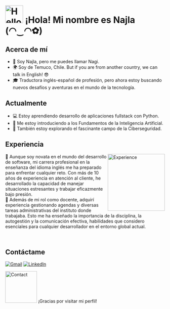 # <img src="https://i.giphy.com/media/v1.Y2lkPTc5MGI3NjExMjl0cWNieWV3cWY3NDJhbjBwOTVzcnUxY2QxeHV5N2FtNDhmenM1NSZlcD12MV9pbnRlcm5hbF9naWZfYnlfaWQmY3Q9cw/QXhSr6NDR4F5t69GL8/giphy.gif" alt="Hello" width="56" height="56"> ¡Hola! Mi nombre es Najla (◠‿◠✿)

## Acerca de mí
- 👋 Soy Najla, pero me puedes llamar Nagi.
- 🌍 Soy de Temuco, Chile. But if you are from another country, we can talk in English! 😎
- 🎓 Traductora inglés-español de profesión, pero ahora estoy buscando nuevos desafíos y aventuras en el mundo de la tecnología.

## Actualmente
- 💻 Estoy aprendiendo desarrollo de aplicaciones fullstack con Python.
- 🤖 Me estoy introduciendo a los Fundamentos de la Inteligencia Artificial.
- 🔐 También estoy explorando el fascinante campo de la Ciberseguridad.

## Experiencia
<img src="https://i.giphy.com/media/v1.Y2lkPTc5MGI3NjExczRuOWdwMjI1YXRmZGE2YXFoZWt5dXM0bG90cm8wazZ4NjBxaWk1biZlcD12MV9pbnRlcm5hbF9naWZfYnlfaWQmY3Q9cw/jnWQTrGels9HD4cnlk/giphy.gif" alt="Experience" width="180" height="180" align="right">🔸 Aunque soy novata en el mundo del desarrollo de software, mi carrera profesional en la enseñanza del idioma inglés me ha preparado para enfrentar cualquier reto. 
Con más de 10 años de experiencia en atención al cliente, he desarrollado la capacidad de manejar situaciones estresantes y trabajar eficazmente bajo presión. <br>
🔸 Además de mi rol como docente, adquirí experiencia gestionando agendas y diversas tareas administrativas del instituto donde trabajaba. 
Esto me ha enseñado la importancia de la disciplina, la autogestión y la comunicación efectiva, habilidades que considero esenciales para cualquier desarrollador en el entorno global actual.

<br clear="left"/>

## Contáctame
[![Gmail](https://img.shields.io/badge/Gmail-D14836?style=for-the-badge&logo=gmail&logoColor=white)](mailto:najla.gatica@gmail.com) [![LinkedIn](https://img.shields.io/badge/LinkedIn-0077B5?style=for-the-badge&logo=linkedin&logoColor=white)](https://www.linkedin.com/in/najlagaticaf)

<img src="https://i.giphy.com/media/v1.Y2lkPTc5MGI3NjExemdpMHFrNnF3bGE4MGdwMnpybXIxejZ1OTV0YWlkMGl0d2Q3ZGZyYiZlcD12MV9pbnRlcm5hbF9naWZfYnlfaWQmY3Q9cw/LpcMNO2HjD5x4CTIpi/giphy.gif" alt="Contact" width="100" height="100">
¡Gracias por visitar mi perfil!

<!---
Najla-gf/Najla-gf is a ✨ special ✨ repository because its `README.md` (this file) appears on your GitHub profile.
You can click the Preview link to take a look at your changes.
--->
